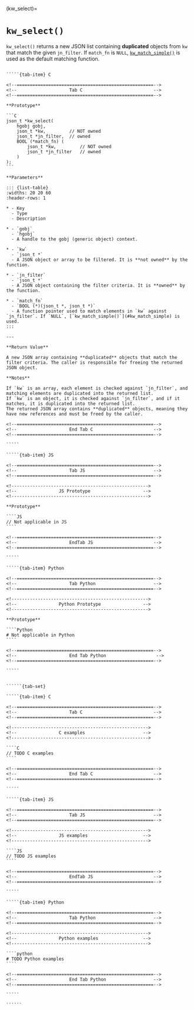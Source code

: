 <!-- ============================================================== -->
(kw_select)=
# `kw_select()`
<!-- ============================================================== -->

`kw_select()` returns a new JSON list containing **duplicated** objects from `kw` that match the given `jn_filter`. If `match_fn` is `NULL`, [`kw_match_simple()`](#kw_match_simple) is used as the default matching function.

<!------------------------------------------------------------>
<!--                    Prototypes                          -->
<!------------------------------------------------------------>

``````{tab-set}

`````{tab-item} C

<!--====================================================-->
<!--                    Tab C                           -->
<!--====================================================-->

**Prototype**

```C
json_t *kw_select(
    hgobj gobj,
    json_t *kw,         // NOT owned
    json_t *jn_filter,  // owned
    BOOL (*match_fn) (
        json_t *kw,         // NOT owned
        json_t *jn_filter   // owned
    )
);
```

**Parameters**

::: {list-table}
:widths: 20 20 60
:header-rows: 1

* - Key
  - Type
  - Description

* - `gobj`
  - `hgobj`
  - A handle to the gobj (generic object) context.

* - `kw`
  - `json_t *`
  - A JSON object or array to be filtered. It is **not owned** by the function.

* - `jn_filter`
  - `json_t *`
  - A JSON object containing the filter criteria. It is **owned** by the function.

* - `match_fn`
  - `BOOL (*)(json_t *, json_t *)`
  - A function pointer used to match elements in `kw` against `jn_filter`. If `NULL`, [`kw_match_simple()`](#kw_match_simple) is used.
:::

---

**Return Value**

A new JSON array containing **duplicated** objects that match the filter criteria. The caller is responsible for freeing the returned JSON object.

**Notes**

If `kw` is an array, each element is checked against `jn_filter`, and matching elements are duplicated into the returned list.
If `kw` is an object, it is checked against `jn_filter`, and if it matches, it is duplicated into the returned list.
The returned JSON array contains **duplicated** objects, meaning they have new references and must be freed by the caller.

<!--====================================================-->
<!--                    End Tab C                       -->
<!--====================================================-->

`````

`````{tab-item} JS

<!--====================================================-->
<!--                    Tab JS                          -->
<!--====================================================-->

<!---------------------------------------------------->
<!--                JS Prototype                    -->
<!---------------------------------------------------->

**Prototype**

````JS
// Not applicable in JS
````

<!--====================================================-->
<!--                    EndTab JS                       -->
<!--====================================================-->

`````

`````{tab-item} Python

<!--====================================================-->
<!--                    Tab Python                      -->
<!--====================================================-->

<!---------------------------------------------------->
<!--                Python Prototype                -->
<!---------------------------------------------------->

**Prototype**

````Python
# Not applicable in Python
````

<!--====================================================-->
<!--                    End Tab Python                   -->
<!--====================================================-->

`````

``````

<!------------------------------------------------------------>
<!--                    Examples                            -->
<!------------------------------------------------------------>

```````{dropdown} Examples

``````{tab-set}

`````{tab-item} C

<!--====================================================-->
<!--                    Tab C                           -->
<!--====================================================-->

<!---------------------------------------------------->
<!--                C examples                      -->
<!---------------------------------------------------->

````C
// TODO C examples
````

<!--====================================================-->
<!--                    End Tab C                       -->
<!--====================================================-->

`````

`````{tab-item} JS

<!--====================================================-->
<!--                    Tab JS                          -->
<!--====================================================-->

<!---------------------------------------------------->
<!--                JS examples                     -->
<!---------------------------------------------------->

````JS
// TODO JS examples
````

<!--====================================================-->
<!--                    EndTab JS                       -->
<!--====================================================-->

`````

`````{tab-item} Python

<!--====================================================-->
<!--                    Tab Python                      -->
<!--====================================================-->

<!---------------------------------------------------->
<!--                Python examples                 -->
<!---------------------------------------------------->

````python
# TODO Python examples
````

<!--====================================================-->
<!--                    End Tab Python                  -->
<!--====================================================-->

`````

``````

```````

